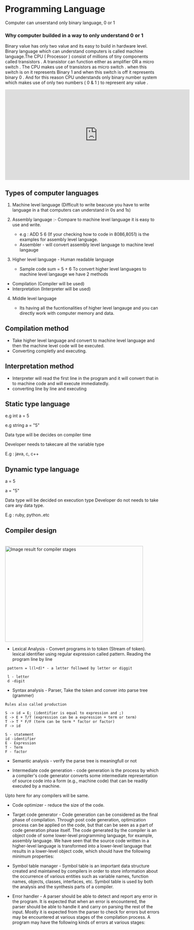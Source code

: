 # Programming Language

Computer can unserstand only binary language, 0 or 1

### Why computer builded in a way to only understand 0 or 1

Binary value has only two value and its easy to build in hardware level. Binary language which can understand computers is called machine language.The CPU ( Processor ) consist of millions of tiny components called transistors . A transistor can function either as amplifier OR a micro switch . The CPU makes use of transistors as micro switch . when this switch is on it represents Binary 1 and when this switch is off it represents binary 0 . And for this reason CPU understands only binary number system which makes use of only two numbers ( 0 & 1 ) to represent any value .

<iframe width="602" height="295" src="https://www.youtube.com/embed/HcIs1kl5tSs" frameborder="0" allow="autoplay; encrypted-media" allowfullscreen></iframe>

## Types of computer languages

1. Machine level language (Difficult to write beacuse you have to write language in a that computers can understand in 0s and 1s)

2. Assembly language :- Compare to machine level language it is easy to use and write.
   
   * e.g :  ADD 5 6 (If your checking how to code in 8086,8051) is the examples for assembly level language.
   * Assembler - will convert assembly level language to machine level langauge

3. Higher level language - Human readable language
   
   * Sample code sum = 5 + 6
To convert higher level languages to machine level langauge we have 2 methods

* Compilation (Compiler will be used)
* Interpretation (Interpreter will be used)

4. Middle level language

   * Its having all the fucntionalities of higher level langauge and you can directly work with computer memory and data.

## Compilation method

* Take higher level language and convert to machine level language and then the machine level code will be executed.
* Converting completly and executing.

## Interpretation method

* Interpreter will read the first line in the program and it will convert that in to machine code and will execute immediatedly.
* converting line by line and executing

## Static type language

e.g int a = 5

e.g string a = "5"

Data type will be decides on compiler time

Developer needs to takecare all the variable type

E.g : java, c, c++

## Dynamic type language

a = 5

a = "5"

Data type will be decided on execution type
Developer do not needs to take care any data type.

E.g : ruby, python..etc


## Compiler design

<img class="irc_mi" src="http://ecomputernotes.com/images/Phases-of-compiler.jpg" onload="typeof google==='object'&amp;&amp;google.aft&amp;&amp;google.aft(this)" width="450" height="312" style="margin-top: 21px;" alt="Image result for compiler stages">


* Lexical Analysis - Convert programs in to token (Stream of token). lexical identifier using regular expression called pattern. Reading the program line by line
```
 pattern = l(l+d)* - a letter followed by letter or diggit
 
 l - letter
 d -digit
```
* Syntax analysis - Parser, Take the token and conver into parse tree (grammer)
```
Rules also called production

S -> id = E; (identifier is equal to expression and ;)
E -> E + T/T (expression can be a expression + term or term)
T -> T * F/F (term can be term * factor or factor)
F -> id

S - statement
id -identifier
E - Expression
T - Term
F - factor
```

* Semantic analysis - verify the parse tree is meaningfull or not

* Intermediate code generation - code generation is the process by which a compiler's code generator converts some intermediate representation of source code into a form (e.g., machine code) that can be readily executed by a machine.

Upto here for any compilers will be same.

* Code optimizer - reduce the size of the code.

* Target code generator - Code generation can be considered as the final phase of compilation. Through post code generation, optimization process can be applied on the code, but that can be seen as a part of code generation phase itself. The code generated by the compiler is an object code of some lower-level programming language, for example, assembly language. We have seen that the source code written in a higher-level language is transformed into a lower-level language that results in a lower-level object code, which should have the following minimum properties:

* Symbol table manager -  Symbol table is an important data structure created and maintained by compilers in order to store information about the occurrence of various entities such as variable names, function names, objects, classes, interfaces, etc. Symbol table is used by both the analysis and the synthesis parts of a compiler.

* Error handler - A parser should be able to detect and report any error in the program. It is expected that when an error is encountered, the parser should be able to handle it and carry on parsing the rest of the input. Mostly it is expected from the parser to check for errors but errors may be encountered at various stages of the compilation process. A program may have the following kinds of errors at various stages:


